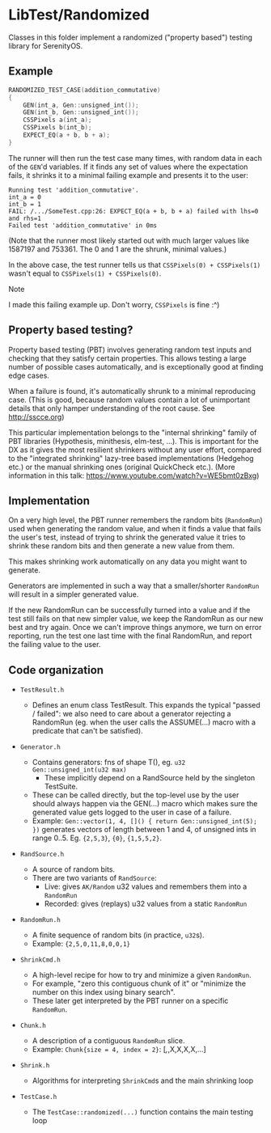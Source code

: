 # LibTest/Randomized

Classes in this folder implement a randomized ("property based") testing library
for SerenityOS.

## Example

```cpp
RANDOMIZED_TEST_CASE(addition_commutative)
{
    GEN(int_a, Gen::unsigned_int());
    GEN(int_b, Gen::unsigned_int());
    CSSPixels a(int_a);
    CSSPixels b(int_b);
    EXPECT_EQ(a + b, b + a);
}
```

The runner will then run the test case many times, with random data in each of
the `GEN`'d variables. If it finds any set of values where the expectation fails,
it shrinks it to a minimal failing example and presents it to the user:

```
Running test 'addition_commutative'.
int_a = 0
int_b = 1
FAIL: /.../SomeTest.cpp:26: EXPECT_EQ(a + b, b + a) failed with lhs=0 and rhs=1
Failed test 'addition_commutative' in 0ms
```

(Note that the runner most likely started out with much larger values like
1587197 and 753361. The 0 and 1 are the shrunk, minimal values.)

In the above case, the test runner tells us that `CSSPixels(0) + CSSPixels(1)`
wasn't equal to `CSSPixels(1) + CSSPixels(0)`.

> [!NOTE]
> I made this failing example up. Don't worry, `CSSPixels` is fine :^)

## Property based testing?

Property based testing (PBT) involves generating random test inputs and checking
that they satisfy certain properties. This allows testing a large number of
possible cases automatically, and is exceptionally good at finding edge cases.

When a failure is found, it's automatically shrunk to a minimal reproducing
case. (This is good, because random values contain a lot of unimportant details
that only hamper understanding of the root cause. See http://sscce.org)

This particular implementation belongs to the "internal shrinking" family of PBT
libraries (Hypothesis, minithesis, elm-test, ...). This is important for the DX
as it gives the most resilient shrinkers without any user effort, compared to
the "integrated shrinking" lazy-tree based implementations (Hedgehog etc.) or
the manual shrinking ones (original QuickCheck etc.). (More information in this
talk: https://www.youtube.com/watch?v=WE5bmt0zBxg)

## Implementation

On a very high level, the PBT runner remembers the random bits (`RandomRun`)
used when generating the random value, and when it finds a value that fails the
user's test, instead of trying to shrink the generated value it tries to shrink
these random bits and then generate a new value from them. 

This makes shrinking work automatically on any data you might want to generate.

Generators are implemented in such a way that a smaller/shorter `RandomRun` will
result in a simpler generated value.

If the new RandomRun can be successfully turned into a value and if the test
still fails on that new simpler value, we keep the RandomRun as our new best and
try again. Once we can't improve things anymore, we turn on error reporting, run
the test one last time with the final RandomRun, and report the failing value to
the user.

## Code organization

- `TestResult.h`
  - Defines an enum class TestResult.
    This expands the typical "passed / failed": we also need to care about
    a generator rejecting a RandomRun (eg. when the user calls the ASSUME(...)
    macro with a predicate that can't be satisfied).

- `Generator.h`
  - Contains generators: fns of shape T(), eg. `u32 Gen::unsigned_int(u32 max)`
    - These implicitly depend on a RandSource held by the singleton TestSuite.
  - These can be called directly, but the top-level use by the user should always
    happen via the GEN(...) macro which makes sure the generated value gets
    logged to the user in case of a failure.
  - Example:
    `Gen::vector(1, 4, []() { return Gen::unsigned_int(5); })`
    generates vectors of length between 1 and 4, of unsigned ints in range 0..5.
    Eg. `{2,5,3}`, `{0}`, `{1,5,5,2}`.

- `RandSource.h`
  - A source of random bits.
  - There are two variants of `RandSource`:
    - Live: gives `AK/Random` u32 values and remembers them into a `RandomRun`
    - Recorded: gives (replays) u32 values from a static `RandomRun`

- `RandomRun.h`
  - A finite sequence of random bits (in practice, `u32`s).
  - Example: `{2,5,0,11,8,0,0,1}`

- `ShrinkCmd.h`
  - A high-level recipe for how to try and minimize a given `RandomRun`.
  - For example, "zero this contiguous chunk of it" or "minimize the number on
    this index using binary search".
  - These later get interpreted by the PBT runner on a specific `RandomRun`.

- `Chunk.h`
  - A description of a contiguous `RandomRun` slice.
  - Example: `Chunk{size = 4, index = 2}`:  [_,_,X,X,X,X,...]

- `Shrink.h`
  - Algorithms for interpreting `ShrinkCmd`s and the main shrinking loop

- `TestCase.h`
  - The `TestCase::randomized(...)` function contains the main testing loop
